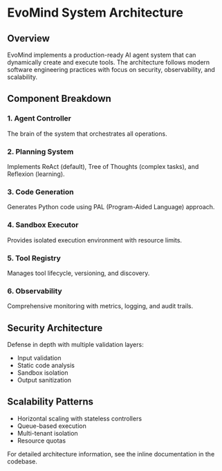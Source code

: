 # EvoMind System Architecture

## Overview

EvoMind implements a production-ready AI agent system that can dynamically create and execute tools. The architecture follows modern software engineering practices with focus on security, observability, and scalability.

## Component Breakdown

### 1. Agent Controller
The brain of the system that orchestrates all operations.

### 2. Planning System
Implements ReAct (default), Tree of Thoughts (complex tasks), and Reflexion (learning).

### 3. Code Generation
Generates Python code using PAL (Program-Aided Language) approach.

### 4. Sandbox Executor
Provides isolated execution environment with resource limits.

### 5. Tool Registry
Manages tool lifecycle, versioning, and discovery.

### 6. Observability
Comprehensive monitoring with metrics, logging, and audit trails.

## Security Architecture

Defense in depth with multiple validation layers:
- Input validation
- Static code analysis
- Sandbox isolation
- Output sanitization

## Scalability Patterns

- Horizontal scaling with stateless controllers
- Queue-based execution
- Multi-tenant isolation
- Resource quotas

For detailed architecture information, see the inline documentation in the codebase.
